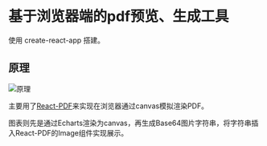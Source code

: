 # 基于浏览器端的pdf预览、生成工具

使用 create-react-app 搭建。

## 原理

![原理](https://s2.loli.net/2023/01/11/hkN4xJDCMcfZELF.png)

主要用了[React-PDF](https://react-pdf.org/)来实现在浏览器通过canvas模拟渲染PDF。

图表则先是通过Echarts渲染为canvas，再生成Base64图片字符串，将字符串插入React-PDF的Image组件实现展示。